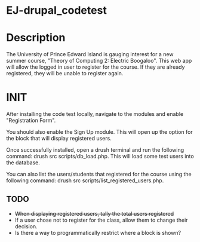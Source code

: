# EJ-drupal_codetest

# Description
The University of Prince Edward Island is gauging interest for a new summer course, "Theory of Computing 2: Electric Boogaloo". This web app will allow the logged in user to register for the course. If they are already registered, they will be unable to register again.

# INIT
After installing the code test locally, navigate to the modules and enable "Registration Form". 

You should also enable the Sign Up module. This will open up the option for the block that will display registered users.

Once successfully installed, open a drush terminal and run the following command: drush src scripts/db_load.php. This will load some test users into the database. 

You can also list the users/students that registered for the course using the following command: drush src scripts/list_registered_users.php.

## TODO
* ~~When displaying registered users, tally the total users registered~~
* If a user chose not to register for the class, allow them to change their decision.
* Is there a way to programmatically restrict where a block is shown?
